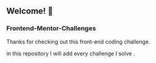 

## Welcome! 👋

### Frontend-Mentor-Challenges

Thanks for checking out this front-end coding challenge.

in this repository I will add every challenge I solve .
